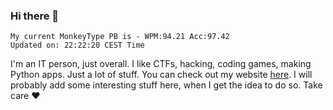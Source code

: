 ### Hi there 👋
<!-- PB START -->
```
My current MonkeyType PB is - WPM:94.21 Acc:97.42
Updated on: 22:22:20 CEST Time
```
<!-- PB END -->
I'm an IT person, just overall. I like CTFs, hacking, coding games, making Python apps. Just a lot of stuff.
You can check out my website [here](https://skill3472.github.io/).
I will probably add some interesting stuff here, when I get the idea to do so. Take care ❤️
